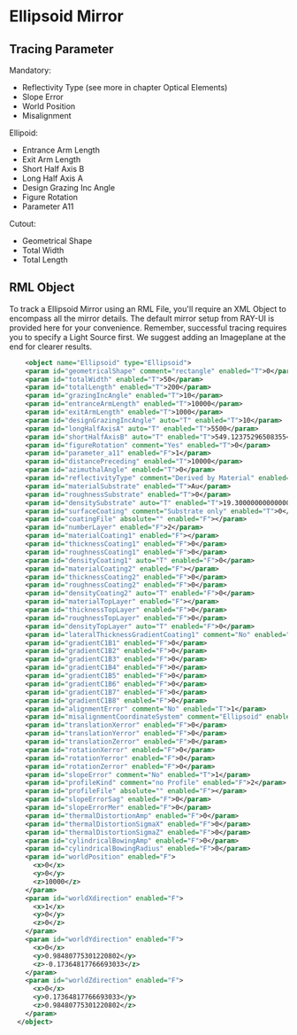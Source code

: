 # Ellipsoid Mirror


## Tracing Parameter

Mandatory:
- Reflectivity Type (see more in chapter Optical Elements)
- Slope Error
- World Position
- Misalignment

Ellipoid:
- Entrance Arm Length
- Exit Arm Length
- Short Half Axis B
- Long Half Axis A
- Design Grazing Inc Angle
- Figure Rotation
- Parameter A11

Cutout:
- Geometrical Shape
- Total Width
- Total Length


## RML Object

To track a Ellipsoid Mirror using an RML File, you'll require an XML Object to encompass all the mirror details. The default mirror setup from RAY-UI is provided here for your convenience. Remember, successful tracing requires you to specify a Light Source first. We suggest adding an Imageplane at the end for clearer results.

```XML
    <object name="Ellipsoid" type="Ellipsoid">
    <param id="geometricalShape" comment="rectangle" enabled="T">0</param>
    <param id="totalWidth" enabled="T">50</param>
    <param id="totalLength" enabled="T">200</param>
    <param id="grazingIncAngle" enabled="T">10</param>
    <param id="entranceArmLength" enabled="T">10000</param>
    <param id="exitArmLength" enabled="T">1000</param>
    <param id="designGrazingIncAngle" auto="T" enabled="T">10</param>
    <param id="longHalfAxisA" auto="T" enabled="T">5500</param>
    <param id="shortHalfAxisB" auto="T" enabled="T">549.12375296508355</param>
    <param id="figureRotation" comment="Yes" enabled="T">0</param>
    <param id="parameter_a11" enabled="F">1</param>
    <param id="distancePreceding" enabled="T">10000</param>
    <param id="azimuthalAngle" enabled="T">0</param>
    <param id="reflectivityType" comment="Derived by Material" enabled="T">1</param>
    <param id="materialSubstrate" enabled="T">Au</param>
    <param id="roughnessSubstrate" enabled="T">0</param>
    <param id="densitySubstrate" auto="T" enabled="T">19.300000000000001</param>
    <param id="surfaceCoating" comment="Substrate only" enabled="T">0</param>
    <param id="coatingFile" absolute="" enabled="F"></param>
    <param id="numberLayer" enabled="F">2</param>
    <param id="materialCoating1" enabled="F"></param>
    <param id="thicknessCoating1" enabled="F">0</param>
    <param id="roughnessCoating1" enabled="F">0</param>
    <param id="densityCoating1" auto="T" enabled="F">0</param>
    <param id="materialCoating2" enabled="F"></param>
    <param id="thicknessCoating2" enabled="F">0</param>
    <param id="roughnessCoating2" enabled="F">0</param>
    <param id="densityCoating2" auto="T" enabled="F">0</param>
    <param id="materialTopLayer" enabled="F"></param>
    <param id="thicknessTopLayer" enabled="F">0</param>
    <param id="roughnessTopLayer" enabled="F">0</param>
    <param id="densityTopLayer" auto="T" enabled="F">0</param>
    <param id="lateralThicknessGradientCoating1" comment="No" enabled="F">0</param>
    <param id="gradientC1B1" enabled="F">0</param>
    <param id="gradientC1B2" enabled="F">0</param>
    <param id="gradientC1B3" enabled="F">0</param>
    <param id="gradientC1B4" enabled="F">0</param>
    <param id="gradientC1B5" enabled="F">0</param>
    <param id="gradientC1B6" enabled="F">0</param>
    <param id="gradientC1B7" enabled="F">0</param>
    <param id="gradientC1B8" enabled="F">0</param>
    <param id="alignmentError" comment="No" enabled="T">1</param>
    <param id="misalignmentCoordinateSystem" comment="Ellipsoid" enabled="T">0</param>
    <param id="translationXerror" enabled="F">0</param>
    <param id="translationYerror" enabled="F">0</param>
    <param id="translationZerror" enabled="F">0</param>
    <param id="rotationXerror" enabled="F">0</param>
    <param id="rotationYerror" enabled="F">0</param>
    <param id="rotationZerror" enabled="F">0</param>
    <param id="slopeError" comment="No" enabled="T">1</param>
    <param id="profileKind" comment="no Profile" enabled="F">2</param>
    <param id="profileFile" absolute="" enabled="F"></param>
    <param id="slopeErrorSag" enabled="F">0</param>
    <param id="slopeErrorMer" enabled="F">0</param>
    <param id="thermalDistortionAmp" enabled="F">0</param>
    <param id="thermalDistortionSigmaX" enabled="F">0</param>
    <param id="thermalDistortionSigmaZ" enabled="F">0</param>
    <param id="cylindricalBowingAmp" enabled="F">0</param>
    <param id="cylindricalBowingRadius" enabled="F">0</param>
    <param id="worldPosition" enabled="F">
      <x>0</x>
      <y>0</y>
      <z>10000</z>
    </param>
    <param id="worldXdirection" enabled="F">
      <x>1</x>
      <y>0</y>
      <z>0</z>
    </param>
    <param id="worldYdirection" enabled="F">
      <x>0</x>
      <y>0.98480775301220802</y>
      <z>-0.17364817766693033</z>
    </param>
    <param id="worldZdirection" enabled="F">
      <x>0</x>
      <y>0.17364817766693033</y>
      <z>0.98480775301220802</z>
    </param>
  </object>
```